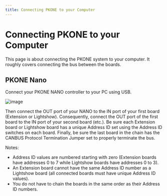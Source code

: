 ```yaml
---
title: Connecting PKONE to your Computer
---
```


# Connecting PKONE to your Computer


This page is about connecting the PKONE system to your computer. It
roughly covers connecting the bus between the boards.

## PKONE Nano

Connect your PKONE NANO controller to your PC using USB.

![image](/docs/hardware/images/pkone-nano.png)

Then connect the OUT port of your NANO to the IN port of your first
board (Extension or Lightshow). Consequently, connect the OUT port of
the first board to the IN port of your second board (etc.). Be sure each
Extension board or Lightshow board has a unique Address ID set using the
Address ID switches on each board. Finally, be sure the last board in
the chain has the CANBUS Protocol Termination Jumper set to properly
terminate the bus.

Notes:

* Address ID values are numbered starting with zero (Extension
    boards have addresses 0 to 7 while Lightshow boards have addresses
    0 to 3).
* An Extension board cannot have the same Address ID number as a
    Lightshow board (all connected boards must have unique Address ID
    values).
* You do not have to chain the boards in the same order as their
    Address ID numbers.
